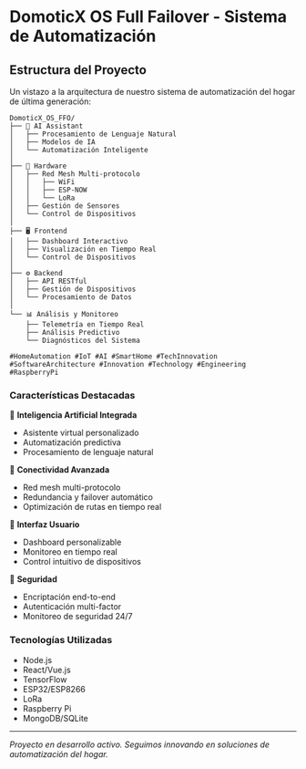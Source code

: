 # DomoticX OS Full Failover - Sistema de Automatización

## Estructura del Proyecto
Un vistazo a la arquitectura de nuestro sistema de automatización del hogar de última generación:

```
DomoticX_OS_FFO/
├── 🧠 AI Assistant
│   ├── Procesamiento de Lenguaje Natural
│   ├── Modelos de IA
│   └── Automatización Inteligente
│
├── 🔧 Hardware
│   ├── Red Mesh Multi-protocolo
│   │   ├── WiFi
│   │   ├── ESP-NOW
│   │   └── LoRa
│   ├── Gestión de Sensores
│   └── Control de Dispositivos
│
├── 🖥️ Frontend
│   ├── Dashboard Interactivo
│   ├── Visualización en Tiempo Real
│   └── Control de Dispositivos
│
├── ⚙️ Backend
│   ├── API RESTful
│   ├── Gestión de Dispositivos
│   └── Procesamiento de Datos
│
└── 📊 Análisis y Monitoreo
    ├── Telemetría en Tiempo Real
    ├── Análisis Predictivo
    └── Diagnósticos del Sistema

#HomeAutomation #IoT #AI #SmartHome #TechInnovation #SoftwareArchitecture #Innovation #Technology #Engineering #RaspberryPi
```

### Características Destacadas

🔹 **Inteligencia Artificial Integrada**
- Asistente virtual personalizado
- Automatización predictiva
- Procesamiento de lenguaje natural

🔹 **Conectividad Avanzada**
- Red mesh multi-protocolo
- Redundancia y failover automático
- Optimización de rutas en tiempo real

🔹 **Interfaz Usuario**
- Dashboard personalizable
- Monitoreo en tiempo real
- Control intuitivo de dispositivos

🔹 **Seguridad**
- Encriptación end-to-end
- Autenticación multi-factor
- Monitoreo de seguridad 24/7

### Tecnologías Utilizadas
- Node.js
- React/Vue.js
- TensorFlow
- ESP32/ESP8266
- LoRa
- Raspberry Pi
- MongoDB/SQLite

---
*Proyecto en desarrollo activo. Seguimos innovando en soluciones de automatización del hogar.*